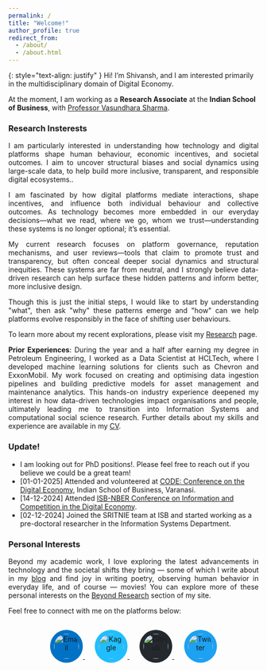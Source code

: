 ```yaml
---
permalink: /
title: "Welcome!"
author_profile: true
redirect_from: 
  - /about/
  - /about.html
---
```

<div hidden="hidden">
<script type="text/javascript" id="clustrmaps" src="//clustrmaps.com/map_v2.js?d=P0DmcjPhTVQDSVsO6eLpfLlblpD7aYEdFi8dEehI1TI&cl=ffffff&w=a"></script>
</div>

{: style="text-align: justify" }
Hi!
I’m Shivansh, and I am interested primarily in the multidisciplinary domain of Digital Economy.

At the moment, I am working as a **Research Associate** at the **Indian School of Business**, with [Professor Vasundhara Sharma](https://www.isb.edu/faculty-and-research/faculty-directory/vasundhara-sharma).

<h3 >Research Insterests</h3>
<p style="text-align: justify;"> I am particularly interested in understanding how technology and digital platforms shape human behaviour, economic incentives, and societal outcomes. I aim to uncover structural biases and social dynamics using large-scale data, to help build more inclusive, transparent, and responsible digital ecosystems..</p>

<p style="text-align: justify;">I am fascinated by how digital platforms mediate interactions, shape incentives, and influence both individual behaviour and collective outcomes. As technology becomes more embedded in our everyday decisions—what we read, where we go, whom we trust—understanding these systems is no longer optional; it’s essential.</p>

<p style="text-align: justify;">My current research focuses on platform governance, reputation mechanisms, and user reviews—tools that claim to promote trust and transparency, but often conceal deeper social dynamics and structural inequities. These systems are far from neutral, and I strongly believe data-driven research can help surface these hidden patterns and inform better, more inclusive design.</p>

<p style="text-align: justify;">Though this is just the initial steps, I would like to start by understanding "what", then ask "why" these patterns emerge and "how" can we help platforms evolve responsibly in the face of shifting user behaviours.</p>
  
To learn more about my recent explorations, please visit my [Research](https://gshivansh2001.github.io/gshivansh.github.io//publications/) page. 

<p style="text-align: justify;"> <b>Prior Experiences</b>: During the year and a half after earning my degree in Petroleum Engineering, I worked as a Data Scientist at HCLTech, where I developed machine learning solutions for clients such as Chevron and ExxonMobil. My work focused on creating and optimising data ingestion pipelines and building predictive models for asset management and maintenance analytics. This hands-on industry experience deepened my interest in how data-driven technologies impact organisations and people, ultimately leading me to transition into Information Systems and computational social science research. Further details about my skills and experience are available in my <a href="https://gshivansh2001.github.io/gshivansh.github.io//cv/">CV</a>. </p>

<h3 id="update">Update!</h3>

- I am looking out for PhD positions!. Please feel free to reach out if you believe we could be a great team!
- [01-01-2025] Attended and volunteered at <a href="https://connect.informs.org/iss/blogs/ramnath-chellappa/2024/09/16/code2024-25" target="_blank">CODE: Conference on the Digital Economy</a>, Indian School of Business, Varanasi.
- [14-12-2024] Attended <a href="https://www.nber.org/conferences/information-and-competition-digital-economy-fall-2024" target="_blank">ISB-NBER Conference on Information and Competition in the Digital Economy</a>.
- [02-12-2024] Joined the SRITNIE team at ISB and started working as a pre-doctoral researcher in the Information Systems Department.

<h3>Personal Interests</h3>

<p style="text-align: justify;">
Beyond my academic work, I love exploring the latest advancements in technology and the societal shifts they bring — some of which I write about in my <a href="https://gshivansh2001.github.io/gshivansh.github.io//year-archive/">blog</a> and find joy in writing poetry, observing human behavior in everyday life, and of course — movies! You can explore more of these personal interests on the <a href="https://gshivansh2001.github.io/gshivansh.github.io//teaching/">Beyond Research</a> section of my site.
</p>

Feel free to connect with me on the platforms below:

<div style="text-align: center; margin-top: 30px;">

  <a href="mailto:shivansh_gupta@isb.edu" target="_blank" style="margin: 10px;">
    <img src="https://img.icons8.com/ios-filled/50/000000/new-post.png" 
         alt="Email" 
         style="width: 50px; height: 50px; border-radius: 50%; padding: 8px; background-color: #0072c6;">
  </a>

  <a href="https://www.kaggle.com/shivanshgupta67" target="_blank" style="margin: 10px;">
    <img src="https://cdn.jsdelivr.net/gh/simple-icons/simple-icons/icons/kaggle.svg" 
         alt="Kaggle" 
         style="width: 50px; height: 50px; border-radius: 50%; padding: 8px; background-color: #20beff;">
  </a>

  <a href="https://github.com/gshivansh2001" target="_blank" style="margin: 10px;">
    <img src="https://img.icons8.com/ios-filled/50/ffffff/github.png" 
         alt="GitHub" 
         style="width: 50px; height: 50px; border-radius: 50%; padding: 8px; background-color: #24292e;">
  </a>

  <a href="https://twitter.com/Shivans69616284" target="_blank" style="margin: 10px;">
    <img src="https://cdn.jsdelivr.net/gh/simple-icons/simple-icons/icons/x.svg" 
         alt="Twitter" 
         style="width: 50px; height: 50px; border-radius: 50%; padding: 8px; background-color: #1da1f2;">
  </a>

</div>


